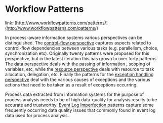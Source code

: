 # Workflow Patterns

link: [http://www.workflowpatterns.com/patterns/](http://www.workflowpatterns.com/patterns/)

In process-aware information systems various perspectives can be distinguished. The [control-flow perspective](http://www.workflowpatterns.com/patterns/control/index.php)
captures aspects related to control-flow dependencies between various tasks (e.g. parallelism, choice, synchronization etc). 
Originally twenty patterns were proposed for this perspective, but in the latest iteration this has grown to over forty patterns.
The [data perspective](http://www.workflowpatterns.com/patterns/data/index.php) deals with the passing of information , 
scoping of variables, etc, while the [resource perspective](http://www.workflowpatterns.com/patterns/resource/index.php) deals with resource
to task allocation, delegation, etc. Finally the patterns for the [exception handling perspective](http://www.workflowpatterns.com/patterns/exception/index.php)
deal with the various causes of exceptions and the various actions that need to be taken as a result of exceptions occurring.

Process data extracted from information systems for the purpose of process analysis needs to be of high data-quality for 
analysis results to be accurate and trustworthy. [Event Log Imperfection](http://www.workflowpatterns.com/patterns/logimperfection/index.php) 
patterns capture some frequently occurring data quality issues that commonly found in event log data used for process analysis.
